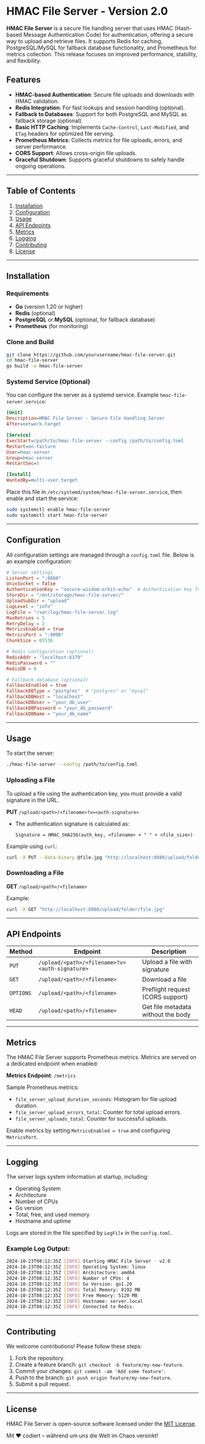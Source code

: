 
# HMAC File Server - Version 2.0

**HMAC File Server** is a secure file handling server that uses HMAC (Hash-based Message Authentication Code) for authentication, offering a secure way to upload and retrieve files. It supports Redis for caching, PostgreSQL/MySQL for fallback database functionality, and Prometheus for metrics collection. This release focuses on improved performance, stability, and flexibility.

## Features

- **HMAC-based Authentication**: Secure file uploads and downloads with HMAC validation.
- **Redis Integration**: For fast lookups and session handling (optional).
- **Fallback to Databases**: Support for both PostgreSQL and MySQL as fallback storage (optional).
- **Basic HTTP Caching**: Implements `Cache-Control`, `Last-Modified`, and `ETag` headers for optimized file serving.
- **Prometheus Metrics**: Collects metrics for file uploads, errors, and server performance.
- **CORS Support**: Allows cross-origin file uploads.
- **Graceful Shutdown**: Supports graceful shutdowns to safely handle ongoing operations.

---

## Table of Contents

1. [Installation](#installation)
2. [Configuration](#configuration)
3. [Usage](#usage)
4. [API Endpoints](#api-endpoints)
5. [Metrics](#metrics)
6. [Logging](#logging)
7. [Contributing](#contributing)
8. [License](#license)

---

## Installation

### Requirements

- **Go** (version 1.20 or higher)
- **Redis** (optional)
- **PostgreSQL** or **MySQL** (optional, for fallback database)
- **Prometheus** (for monitoring)

### Clone and Build

```bash
git clone https://github.com/yourusername/hmac-file-server.git
cd hmac-file-server
go build -o hmac-file-server
```

### Systemd Service (Optional)

You can configure the server as a systemd service. Example `hmac-file-server.service`:

```ini
[Unit]
Description=HMAC File Server - Secure File Handling Server
After=network.target

[Service]
ExecStart=/path/to/hmac-file-server --config /path/to/config.toml
Restart=on-failure
User=hmac-server
Group=hmac-server
RestartSec=5

[Install]
WantedBy=multi-user.target
```

Place this file in `/etc/systemd/system/hmac-file-server.service`, then enable and start the service:

```bash
sudo systemctl enable hmac-file-server
sudo systemctl start hmac-file-server
```

---

## Configuration

All configuration settings are managed through a `config.toml` file. Below is an example configuration:

```toml
# Server settings
ListenPort = ":8080"
UnixSocket = false
AuthenticationKey = "secure-wisdom-orbit-echo"  # Authentication key for secure communication
StoreDir = "/mnt/storage/hmac-file-server/"
UploadSubDir = "upload"
LogLevel = "info"
LogFile = "/var/log/hmac-file-server.log"
MaxRetries = 5
RetryDelay = 2
MetricsEnabled = true
MetricsPort = ":9090"
ChunkSize = 65536

# Redis configuration (optional)
RedisAddr = "localhost:6379"
RedisPassword = ""
RedisDB = 0

# Fallback database (optional)
FallbackEnabled = true
FallbackDBType = "postgres"  # "postgres" or "mysql"
FallbackDBHost = "localhost"
FallbackDBUser = "your_db_user"
FallbackDBPassword = "your_db_password"
FallbackDBName = "your_db_name"
```

---

## Usage

To start the server:

```bash
./hmac-file-server --config /path/to/config.toml
```

### Uploading a File

To upload a file using the authentication key, you must provide a valid signature in the URL.

**PUT** `/upload/<path>/<filename>?v=<auth-signature>`

- The authentication signature is calculated as:
  
  ```
  Signature = HMAC_SHA256(auth_key, <filename> + " " + <file_size>)
  ```

Example using `curl`:

```bash
curl -X PUT --data-binary @file.jpg "http://localhost:8080/upload/folder/file.jpg?v=<auth-signature>"
```

### Downloading a File

**GET** `/upload/<path>/<filename>`

Example:

```bash
curl -X GET "http://localhost:8080/upload/folder/file.jpg"
```

---

## API Endpoints

| Method | Endpoint                                   | Description                         |
|--------|--------------------------------------------|-------------------------------------|
| `PUT`  | `/upload/<path>/<filename>?v=<auth-signature>`  | Upload a file with signature       |
| `GET`  | `/upload/<path>/<filename>`                | Download a file                    |
| `OPTIONS` | `/upload/<path>/<filename>`             | Preflight request (CORS support)   |
| `HEAD` | `/upload/<path>/<filename>`                | Get file metadata without the body |

---

## Metrics

The HMAC File Server supports Prometheus metrics. Metrics are served on a dedicated endpoint when enabled:

**Metrics Endpoint**: `/metrics`

Sample Prometheus metrics:

- `file_server_upload_duration_seconds`: Histogram for file upload duration.
- `file_server_upload_errors_total`: Counter for total upload errors.
- `file_server_uploads_total`: Counter for successful uploads.

Enable metrics by setting `MetricsEnabled = true` and configuring `MetricsPort`.

---

## Logging

The server logs system information at startup, including:

- Operating System
- Architecture
- Number of CPUs
- Go version
- Total, free, and used memory
- Hostname and uptime

Logs are stored in the file specified by `LogFile` in the `config.toml`.

### Example Log Output:

```bash
2024-10-23T08:12:35Z [INFO] Starting HMAC File Server - v2.0
2024-10-23T08:12:35Z [INFO] Operating System: linux
2024-10-23T08:12:35Z [INFO] Architecture: amd64
2024-10-23T08:12:35Z [INFO] Number of CPUs: 4
2024-10-23T08:12:35Z [INFO] Go Version: go1.20
2024-10-23T08:12:35Z [INFO] Total Memory: 8192 MB
2024-10-23T08:12:35Z [INFO] Free Memory: 5120 MB
2024-10-23T08:12:35Z [INFO] Hostname: server.local
2024-10-23T08:12:35Z [INFO] Connected to Redis.
```

---

## Contributing

We welcome contributions! Please follow these steps:

1. Fork the repository.
2. Create a feature branch: `git checkout -b feature/my-new-feature`.
3. Commit your changes: `git commit -am 'Add some feature'`.
4. Push to the branch: `git push origin feature/my-new-feature`.
5. Submit a pull request.

---

## License

HMAC File Server is open-source software licensed under the [MIT License](LICENSE).

Mit ❤️ codiert – während um uns die Welt im Chaos versinkt!
